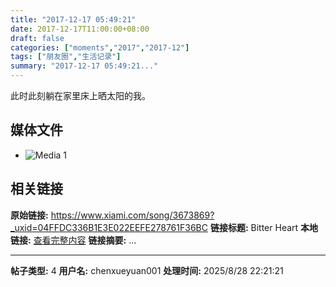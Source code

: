 ```yaml
---
title: "2017-12-17 05:49:21"
date: 2017-12-17T11:00:00+08:00
draft: false
categories: ["moments","2017","2017-12"]
tags: ["朋友圈","生活记录"]
summary: "2017-12-17 05:49:21..."
---
```


此时此刻躺在家里床上晒太阳的我。

## 媒体文件

- ![Media 1](/Moments/photos/2017-12-17/201712170549210.jpg)

## 相关链接

**原始链接:** https://www.xiami.com/song/3673869?_uxid=04FFDC336B1E3E022EEFE278761F36BC
**链接标题:** Bitter Heart
**本地链接:** [查看完整内容](/link_content/2017/12/2017-12-17-1/link_content/)
**链接摘要:** ...

---

**帖子类型:** 4
**用户名:** chenxueyuan001
**处理时间:** 2025/8/28 22:21:21